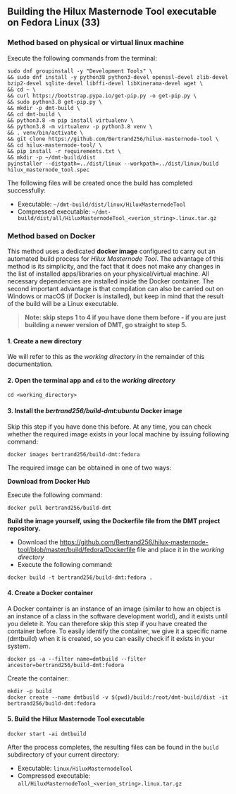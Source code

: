 ## Building the Hilux Masternode Tool executable on Fedora Linux (33)

### Method based on physical or virtual linux machine

Execute the following commands from the terminal:

```
sudo dnf groupinstall -y "Development Tools" \
&& sudo dnf install -y python38 python3-devel openssl-devel zlib-devel bzip2-devel sqlite-devel libffi-devel libXinerama-devel wget \
&& cd ~ \
&& curl https://bootstrap.pypa.io/get-pip.py -o get-pip.py \
&& sudo python3.8 get-pip.py \
&& mkdir -p dmt-build \
&& cd dmt-build \
&& python3.8 -m pip install virtualenv \
&& python3.8 -m virtualenv -p python3.8 venv \
&& . venv/bin/activate \
&& git clone https://github.com/Bertrand256/hilux-masternode-tool \
&& cd hilux-masternode-tool/ \
&& pip install -r requirements.txt \
&& mkdir -p ~/dmt-build/dist
pyinstaller --distpath=../dist/linux --workpath=../dist/linux/build hilux_masternode_tool.spec
```

The following files will be created once the build has completed successfully:
* Executable: `~/dmt-build/dist/linux/HiluxMasternodeTool`
* Compressed executable: `~/dmt-build/dist/all/HiluxMasternodeTool_<verion_string>.linux.tar.gz`


### Method based on Docker

This method uses a dedicated **docker image** configured to carry out an automated build process for *Hilux Masternode Tool*. The advantage of this method is its simplicity, and the fact that it does not make any changes in the list of installed apps/libraries on your physical/virtual machine. All necessary dependencies are installed inside the Docker container. The second important advantage is that compilation can also be carried out on Windows or macOS (if Docker is installed), but keep in mind that the result of the build will be a Linux executable.

> **Note: skip steps 1 to 4 if you have done them before - if you are just building a newer version of DMT, go 
> straight to step 5.**

#### 1. Create a new directory
We will refer to this as the *working directory* in the remainder of this documentation.

#### 2. Open the terminal app and `cd` to the *working directory*

```
cd <working_directory>
```

#### 3. Install the *bertrand256/build-dmt:ubuntu* Docker image

Skip this step if you have done this before. At any time, you can check whether the required image exists in your local machine by issuing following command:

```
docker images bertrand256/build-dmt:fedora
```

The required image can be obtained in one of two ways:

**Download from Docker Hub**

Execute the following command:

```
docker pull bertrand256/build-dmt
```

**Build the image yourself, using the Dockerfile file from the DMT project repository.** 

* Download the https://github.com/Bertrand256/hilux-masternode-tool/blob/master/build/fedora/Dockerfile file and place it in the *working directory*
* Execute the following command:
```
docker build -t bertrand256/build-dmt:fedora .
```

#### 4. Create a Docker container

A Docker container is an instance of an image (similar to how an object is an instance of a class in the software development world), and it exists until you delete it. You can therefore skip this step if you have created the container before. To easily identify the container, we give it a specific name (dmtbuild) when it is created, so you can easily check if it exists in your system.

```
docker ps -a --filter name=dmtbuild --filter ancestor=bertrand256/build-dmt:fedora
```
Create the container:

``` 
mkdir -p build
docker create --name dmtbuild -v $(pwd)/build:/root/dmt-build/dist -it bertrand256/build-dmt:fedora
```

#### 5. Build the Hilux Masternode Tool executable

```
docker start -ai dmtbuild
```

After the process completes, the resulting files can be found in the `build` subdirectory of your current directory:
* Executable: `linux/HiluxMasternodeTool`
* Compressed executable: `all/HiluxMasternodeTool_<verion_string>.linux.tar.gz`
